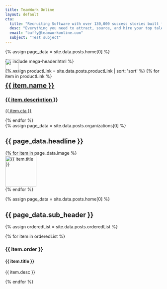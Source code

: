 ```yaml
---
title: TeamWork Online
layout: default
cta:
  title: "Recruiting Software with over 130,000 success stories built for Sports & Entertainment"
  desc: "Everything you need to attract, source, and hire your top talent at every size organization."
  email: "buffy@teamworkonline.com"
  subject: "Test subject"
---
```

{% assign page_data = site.data.posts.home[0] %}

{% include mega-header.html %}

<section class="bg-silver">
<div class="container mx-auto">
<div class="flex flex-wrap">
{% assign productLink = site.data.posts.productLink | sort: 'sort' %}
{% for item in productLink %}
<a href="{{ item.url }}" class="text-decoration-none px2 flex flex-column col-12 md-col-4 mb3 wow fadeInUp" data-wow-delay="0.2s"  style="order:{{ item.order_override }}">
<div class="flex-auto px3 pt3 card-shadow bg-white"  style="margin-top: -4rem;">
<img src="{{ item.icon.url }}" style= "width: 44px;">
<h2 class="oswald black mb2">{{ item.name }}</h2>
<h3 class="oswald line-height-4 h4 mb3 regular black">{{ item.description }}</h3>
</div>
<div class="flex-none p3 bg-white">
<p class="btn-two caps block oswald white bg-green semibold h6 px3 py1 my0 ltr-spacing-2">{{ item.cta }}</p>
</div>
</a>
{% endfor %}
</div>
</div>
</section>

<section class="bg-silver pb4">
<div class="container mx-auto">
<div class="flex flex-wrap">
{% assign page_data = site.data.posts.organizations[0] %}
<div class="container mx-auto py4 my4 wow fadeInUp">
<h2 class="oswald line-height-1 h2 black caps mb4 center">{{ page_data.headline }}</h2>
<div class="px2 col-12 md-col-8 center mx-auto">
<div class="flex flex-wrap my3">
  {% for item in page_data.image %}
  <div class="col-6 md-col-3 center px2 mt2">
    <img class="inline-block mb1" src="{{ item.url }}" alt="{{ item.title }}" width="100" />
  </div>
  {% endfor %}
</div>
</div>
</div>
</div>
</div>
</section>

<section class="container mx-auto bg-white py4">

{% assign page_data = site.data.posts.home[0] %}

<h2 class="oswald line-height-4 h2 regular black center">{{ page_data.sub_header }}</h2>
<div class="px2 mt4 clearfix">
<div class="md-flex flex-auto">

{% assign orderedList = site.data.posts.orderedList %}

{% for item in orderedList %}

<div class="sm-col-12 md-col-3 px2 wow fadeInUp" data-wow-delay="0.1s">
<h3 class="oswold black h3 bold mb2">{{ item.order }}</h3>
<h4 class="oswold black h4 my0 bold">{{ item.title }}</h4>
<p class="mb4 oswold black h5 regular">{{ item.desc }}</p>
</div>

{% endfor %}

</div>
<!-- </section> -->
